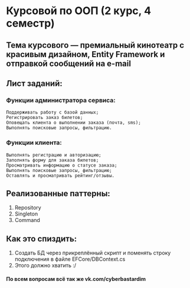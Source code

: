 # Курсовой по ООП (2 курс, 4 семестр)
## Тема курсового — премиальный кинотеатр с красивым дизайном, Entity Framework и отправкой сообщений на e-mail
##
## Лист заданий:
### Функции администратора сервиса:
    Поддерживать работу c базой данных; 
    Регистрировать заказ билетов;
    Оповещать клиента о выполнении заказа (почта, sms); 
    Выполнять поисковые запросы, фильтрацию. 
### Функции клиента: 
    Выполнять регистрацию и авторизацию; 
    Заполнять форму для заказа билетов;
    Просматривать информацию о статусе заказа;
    Выполнять поисковые запросы, фильтрацию; 
    Оставлять и просматривать рейтинг/отзывы.

## Реализованные паттерны:
  1. Repository
  2. Singleton
  3. Command

## Как это спиздить:
  1. Создать БД через прикреплённый скрипт и поменять строку подключения в файле EFCore/DBContext.cs
  2. Этого должно хватить :/

#### По всем вопросам всё так же vk.com/cyberbastardim
